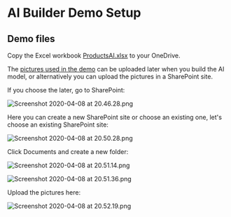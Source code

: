 # AI Builder Demo Setup

## Demo files

Copy the Excel workbook [ProductsAI.xlsx](https://dev.azure.com/milernas/_git/XPC?path=%2Fwiki%2Fsetup%2Faibuilder%2FProductsAI.xlsx&version=GBmaster) to your OneDrive.

The [pictures used in the demo](https://dev.azure.com/milernas/_git/XPC?path=%2Fwiki%2Fsetup%2Faibuilder%2Fdemo_pictures) can be uploaded later when you build the AI model, or alternatively you can upload the pictures in a SharePoint site.

If you choose the later, go to SharePoint:

![Screenshot 2020-04-08 at 20.46.28.png](/.attachments/Screenshot%202020-04-08%20at%2020.46.28-3bb9dfa0-5364-40b3-b3d5-d217bacc2eee.png)

Here you can create a new SharePoint site or choose an existing one, let's choose an existing SharePoint site:

![Screenshot 2020-04-08 at 20.50.28.png](/.attachments/Screenshot%202020-04-08%20at%2020.50.28-a564fb0c-2877-48a8-be25-7791f3666b4f.png)

Click Documents and create a new folder:

![Screenshot 2020-04-08 at 20.51.14.png](/.attachments/Screenshot%202020-04-08%20at%2020.51.14-534e0a6a-551e-46d9-97c7-3b8ae155092e.png)

![Screenshot 2020-04-08 at 20.51.36.png](/.attachments/Screenshot%202020-04-08%20at%2020.51.36-1027d2c5-7f0c-48ed-ba41-af456976b9fd.png)

Upload the pictures here:

![Screenshot 2020-04-08 at 20.52.19.png](/.attachments/Screenshot%202020-04-08%20at%2020.52.19-d8682799-5ade-4859-b979-df7a1b33e5cf.png)

